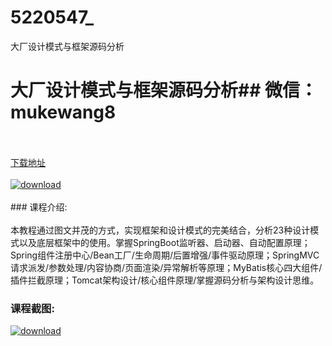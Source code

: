 # 5220547_
大厂设计模式与框架源码分析
# 大厂设计模式与框架源码分析## 微信：mukewang8
<br/></br>[下载地址](http://www.36tz.cn/article/5220547 "下载地址")
<br/></br>[![download](http://36tz.cn/muke_img/2021_07_1-60-300x173.png "下载地址")](http://www.36tz.cn/article/5220547 "下载地址")
<br/></br>### 课程介绍:<br/></br>本教程通过图文并茂的方式，实现框架和设计模式的完美结合，分析23种设计模式以及底层框架中的使用。掌握SpringBoot监听器、启动器、自动配置原理；Spring组件注册中心/Bean工厂/生命周期/后置增强/事件驱动原理；SpringMVC请求派发/参数处理/内容协商/页面渲染/异常解析等原理；MyBatis核心四大组件/插件拦截原理；Tomcat架构设计/核心组件原理/掌握源码分析与架构设计思维。

### 课程截图:
[![download](http://36tz.cn/muke_img/2021_07_2-55.png "下载地址")](http://www.36tz.cn/article/5220547 "下载地址")
